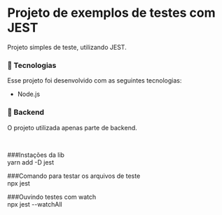 # Projeto de exemplos de testes com JEST

Projeto simples de teste, utilizando JEST.

### 🚀 Tecnologias
Esse projeto foi desenvolvido com as seguintes tecnologias:
 - Node.js

### 🚧 Backend
O projeto utilizada apenas parte de backend.

</br>

###Instações da lib </br>
yarn add -D jest

###Comando para testar os arquivos de teste </br>
npx jest

###Ouvindo testes com watch </br>
npx jest --watchAll
